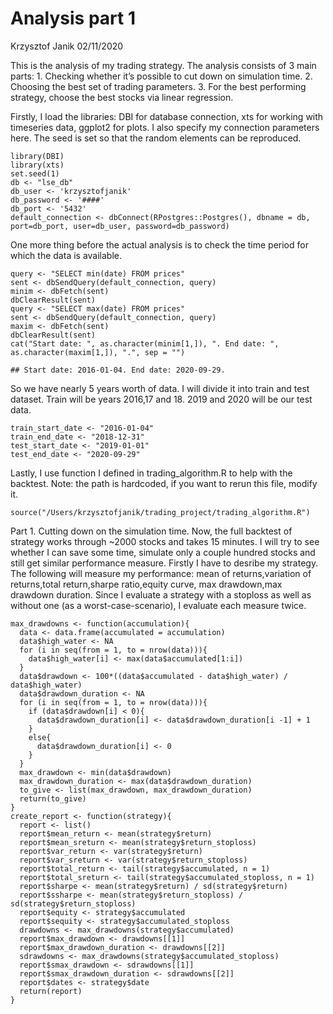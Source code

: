 Analysis part 1
================
Krzysztof Janik
02/11/2020

This is the analysis of my trading strategy. The analysis consists of 3
main parts: 1. Checking whether it’s possible to cut down on simulation
time. 2. Choosing the best set of trading parameters. 3. For the best
performing strategy, choose the best stocks via linear regression.

Firstly, I load the libraries: DBI for database connection, xts for
working with timeseries data, ggplot2 for plots. I also specify my
connection parameters here. The seed is set so that the random elements
can be reproduced.

    library(DBI)
    library(xts)
    set.seed(1)
    db <- "lse_db"
    db_user <- 'krzysztofjanik' 
    db_password <- '####'
    db_port <- '5432'
    default_connection <- dbConnect(RPostgres::Postgres(), dbname = db, port=db_port, user=db_user, password=db_password)

One more thing before the actual analysis is to check the time period
for which the data is available.

    query <- "SELECT min(date) FROM prices"
    sent <- dbSendQuery(default_connection, query)
    minim <- dbFetch(sent)
    dbClearResult(sent)
    query <- "SELECT max(date) FROM prices"
    sent <- dbSendQuery(default_connection, query)
    maxim <- dbFetch(sent)
    dbClearResult(sent)
    cat("Start date: ", as.character(minim[1,]), ". End date: ", as.character(maxim[1,]), ".", sep = "")

    ## Start date: 2016-01-04. End date: 2020-09-29.

So we have nearly 5 years worth of data. I will divide it into train and
test dataset. Train will be years 2016,17 and 18. 2019 and 2020 will be
our test data.

    train_start_date <- "2016-01-04"
    train_end_date <- "2018-12-31"
    test_start_date <- "2019-01-01"
    test_end_date <- "2020-09-29"

Lastly, I use function I defined in trading\_algorithm.R to help with
the backtest. Note: the path is hardcoded, if you want to rerun this
file, modify it.

    source("/Users/krzysztofjanik/trading_project/trading_algorithm.R")

Part 1. Cutting down on the simulation time. Now, the full backtest of
strategy works through \~2000 stocks and takes 15 minutes. I will try to
see whether I can save some time, simulate only a couple hundred stocks
and still get similar performance measure. Firstly I have to desribe my
strategy. The following will measure my performance: mean of
returns,variation of returns,total return,sharpe ratio,equity curve, max
drawdown,max drawdown duration. Since I evaluate a strategy with a
stoploss as well as without one (as a worst-case-scenario), I evaluate
each measure twice.

    max_drawdowns <- function(accumulation){
      data <- data.frame(accumulated = accumulation)
      data$high_water <- NA
      for (i in seq(from = 1, to = nrow(data))){
        data$high_water[i] <- max(data$accumulated[1:i])
      }
      data$drawdown <- 100*((data$accumulated - data$high_water) / data$high_water)
      data$drawdown_duration <- NA
      for (i in seq(from = 1, to = nrow(data))){
        if (data$drawdown[i] < 0){
          data$drawdown_duration[i] <- data$drawdown_duration[i -1] + 1
        }
        else{
          data$drawdown_duration[i] <- 0
        }
      }
      max_drawdown <- min(data$drawdown)
      max_drawdown_duration <- max(data$drawdown_duration)
      to_give <- list(max_drawdown, max_drawdown_duration)
      return(to_give)
    }
    create_report <- function(strategy){
      report <- list()
      report$mean_return <- mean(strategy$return)
      report$mean_sreturn <- mean(strategy$return_stoploss)
      report$var_return <- var(strategy$return)
      report$var_sreturn <- var(strategy$return_stoploss)
      report$total_return <- tail(strategy$accumulated, n = 1)
      report$total_sreturn <- tail(strategy$accumulated_stoploss, n = 1)
      report$sharpe <- mean(strategy$return) / sd(strategy$return)
      report$ssharpe <- mean(strategy$return_stoploss) / sd(strategy$return_stoploss)
      report$equity <- strategy$accumulated
      report$sequity <- strategy$accumulated_stoploss
      drawdowns <- max_drawdowns(strategy$accumulated)
      report$max_drawdown <- drawdowns[[1]]
      report$max_drawdown_duration <- drawdowns[[2]]
      sdrawdowns <- max_drawdowns(strategy$accumulated_stoploss)
      report$smax_drawdown <- sdrawdowns[[1]]
      report$smax_drawdown_duration <- sdrawdowns[[2]]
      report$dates <- strategy$date
      return(report)
    }
